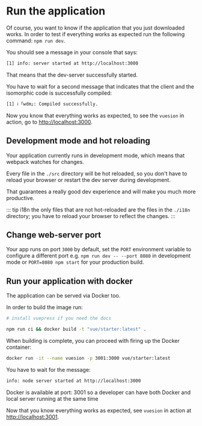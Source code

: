 # Run the application

Of course, you want to know if the application that you just downloaded works.
In order to test if everything works as expected run the following command: `npm run dev`.

You should see a message in your console that says:

```bash
[1] info: server started at http://localhost:3000
```

That means that the dev-server successfully started.

You have to wait for a second message that indicates that the client and the isomorphic code is successfully compiled:

```bash
[1] ℹ ｢wdm｣: Compiled successfully.
```

Now you know that everything works as expected, to see the `vuesion` in action, go to [http://localhost:3000](http://localhost:3000).

## Development mode and hot reloading

Your application currently runs in development mode, which means that webpack watches for changes.

Every file in the `./src` directory will be hot reloaded, so you don't have to reload your browser or restart the dev server during development.

That guarantees a really good dev experience and will make you much more productive.

::: tip i18n
the only files that are not hot-reloaded are the files in the `./i18n` directory; you have to reload your browser to reflect the changes.
:::

## Change web-server port

Your app runs on port `3000` by default, set the `PORT` environment variable to configure a different port
e.g. `npm run dev -- --port 8080` in development mode or `PORT=8080 npm start` for your production build.

## Run your application with docker

The application can be served via Docker too.

In order to build the image run:

```bash
# install vuepress if you need the docs

npm run ci && docker build -t "vue/starter:latest" .
```

When building is complete, you can proceed with firing up the Docker container:

```bash
docker run -it --name vuesion -p 3001:3000 vue/starter:latest
```

You have to wait for the message:

```bash
info: node server started at http://localhost:3000
```

Docker is available at port: 3001 so a developer can have both Docker and local server running at the same time

Now that you know everything works as expected, see `vuesion` in action at [http://localhost:3001](http://localhost:3001).
